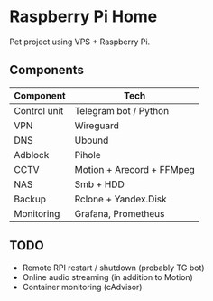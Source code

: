 # Raspberry Pi Home
Pet project using VPS + Raspberry Pi.

## Components
| Component    | Tech                      | 
|--------------|---------------------------|
| Control unit | Telegram bot / Python     |
| VPN          | Wireguard                 |
| DNS          | Ubound                    |
| Adblock      | Pihole                    |
| CCTV         | Motion + Arecord + FFMpeg |
| NAS          | Smb + HDD                 |
| Backup       | Rclone + Yandex.Disk      |
| Monitoring   | Grafana, Prometheus       |

## TODO
- Remote RPI restart / shutdown (probably TG bot)
- Online audio streaming (in addition to Motion)
- Container monitoring (cAdvisor)
